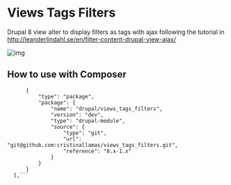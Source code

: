 # Views Tags Filters
Drupal 8 view alter to display filters as tags with ajax following the tutorial in http://leanderlindahl.se/en/filter-content-drupal-view-ajax/

![img](http://leanderlindahl.se/wp-content/uploads/2015/09/Drupal8_dev-min.jpg)

## How to use with Composer
  ```  "repositories": [
        {
            "type": "package",
            "package": {
                "name": "drupal/views_tags_filters",
                "version": "dev",
                "type": "drupal-module",
                "source": {
                    "type": "git",
                    "url": "git@github.com:cristinallamas/views_tags_filters.git",
                    "reference": "8.x-1.x"
                }
            }
        }
    ],```
